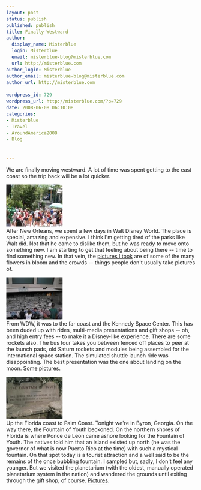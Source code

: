 ```yaml
---
layout: post
status: publish
published: publish
title: Finally Westward
author:
  display_name: Misterblue
  login: Misterblue
  email: misterblue-blog@misterblue.com
  url: http://misterblue.com
author_login: Misterblue
author_email: misterblue-blog@misterblue.com
author_url: http://misterblue.com

wordpress_id: 729
wordpress_url: http://misterblue.com/?p=729
date: 2008-06-08 06:10:08
categories:
- Misterblue
- Travel
- AroundAmerica2008
- Blog


---
```

We are finally moving westward. A lot of time was spent getting to the east coast so the trip back will be a lot quicker.
<p>
<div class="g2image_float_left"><a href="/images/oldimages/IMG_2877.jpg"><img src="/images/oldimages/thumb/IMG_2877.jpg" class="oldImageThumb"/></a></div>After New Orleans, we spent a few days in Walt Disney World. The place is special, amazing and expensive. I think I'm getting tired of the parks like Walt did. Not that he came to dislike them, but he was ready to move onto something new. I am starting to get that feeling about being there -- time to find something new.
In that vein, the <a href="http://pics.misterblue.com/v/20080500-Trip/20080503-DisneyWorld/">pictures I took</a> are of some of the many flowers in bloom and the crowds -- things people don't usually take pictures of.
</p>
<p>
<div class="g2image_float_right"><a href="/images/oldimages/IMG_2944.jpg"><img src="/images/oldimages/thumb/IMG_2944.jpg" class="oldImageThumb"/></a></div>From WDW, it was to the far coast and the Kennedy Space Center.
This has been duded up with rides, multi-media presentations and gift shops -- oh, and high entry fees -- to make it a Disney-like experience. There are some rockets also. The bus tour takes you between fenced off places to peer at the launch pads, old Saturn rockets and modules being assembled for the international space station. The simulated shuttle launch ride was disappointing. The best presentation was the one about landing on the moon. <a href="http://pics.misterblue.com/v/20080500-Trip/20080606-KennedySpaceCenter/">Some pictures</a>.
</p>
<p>
<div class="g2image_float_left"><a href="/images/oldimages/IMG_3003.jpg"><img src="/images/oldimages/thumb/IMG_3003.jpg" class="oldImageThumb"/></a></div>Up the Florida coast to Palm Coast. Tonight we're in Byron, Georgia. On the way there, the Fountain of Youth beckoned.
On the northern shores of Florida is where Ponce de Leon came ashore looking for the Fountain of Youth. The natives told him that an island existed up north (he was the governor of what is now Puerto Rico at the time) with such a mystical fountain. On that spot today is a tourist attraction and a well said to be the remains of the once bubbling fountain. I sampled but, sadly, I don't feel any younger. But we visited the planetarium (with the oldest, manually operated planetarium system in the nation) and wandered the grounds until exiting through the gift shop, of course. <a href="http://pics.misterblue.com/v/20080500-Trip/20080607-FountainOfYouth/">Pictures</a>.
</p>
